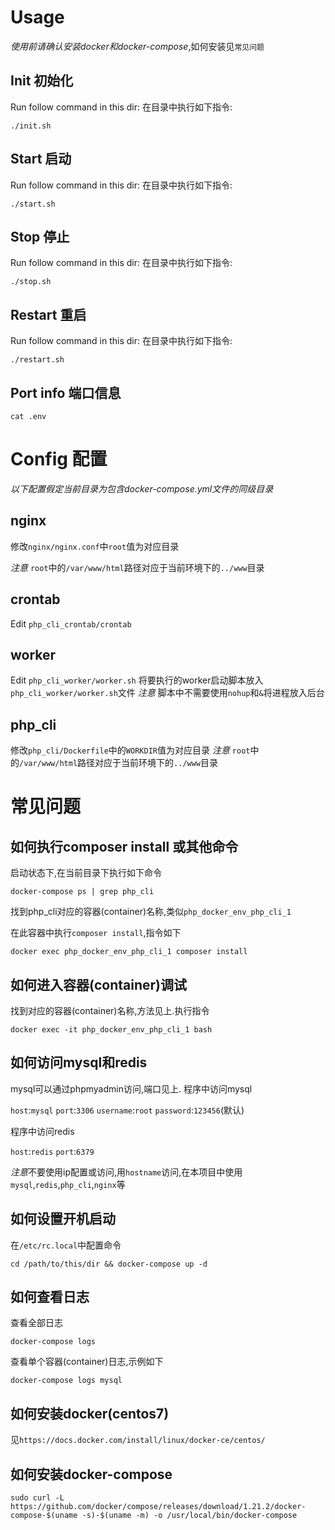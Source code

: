 # Usage

*使用前请确认安装docker和docker-compose*,如何安装见`常见问题`

## Init 初始化

Run follow command in this dir:
在目录中执行如下指令:

`./init.sh`

## Start 启动

Run follow command in this dir:
在目录中执行如下指令:

`./start.sh`

## Stop 停止

Run follow command in this dir:
在目录中执行如下指令:

`./stop.sh`

## Restart 重启

Run follow command in this dir:
在目录中执行如下指令:

`./restart.sh`


## Port info 端口信息

`cat .env`

# Config 配置

*以下配置假定当前目录为包含docker-compose.yml文件的同级目录*

## nginx

修改`nginx/nginx.conf`中`root`值为对应目录

*注意* `root`中的`/var/www/html`路径对应于当前环境下的`../www`目录

## crontab

Edit `php_cli_crontab/crontab`

## worker

Edit `php_cli_worker/worker.sh`
将要执行的worker启动脚本放入`php_cli_worker/worker.sh`文件
*注意* 脚本中不需要使用`nohup`和`&`将进程放入后台

## php_cli
修改`php_cli/Dockerfile`中的`WORKDIR`值为对应目录
*注意* `root`中的`/var/www/html`路径对应于当前环境下的`../www`目录

# 常见问题

## 如何执行composer install 或其他命令

启动状态下,在当前目录下执行如下命令

`docker-compose ps | grep php_cli`

找到php_cli对应的容器(container)名称,类似`php_docker_env_php_cli_1`

在此容器中执行`composer install`,指令如下

`docker exec php_docker_env_php_cli_1 composer install`

## 如何进入容器(container)调试

找到对应的容器(container)名称,方法见上.执行指令

`docker exec -it php_docker_env_php_cli_1 bash`

## 如何访问mysql和redis

mysql可以通过phpmyadmin访问,端口见上.
程序中访问mysql

`host`:`mysql`
`port`:`3306`
`username`:`root`
`password`:`123456`(默认)

程序中访问redis

`host`:`redis`
`port`:`6379`

*注意*不要使用ip配置或访问,用`hostname`访问,在本项目中使用`mysql`,`redis`,`php_cli`,`nginx`等

## 如何设置开机启动

在`/etc/rc.local`中配置命令

`cd /path/to/this/dir && docker-compose up -d`

## 如何查看日志

查看全部日志

`docker-compose logs`

查看单个容器(container)日志,示例如下

`docker-compose logs mysql`

## 如何安装docker(centos7) 
见`https://docs.docker.com/install/linux/docker-ce/centos/`

## 如何安装docker-compose
`sudo curl -L https://github.com/docker/compose/releases/download/1.21.2/docker-compose-$(uname -s)-$(uname -m) -o /usr/local/bin/docker-compose`
